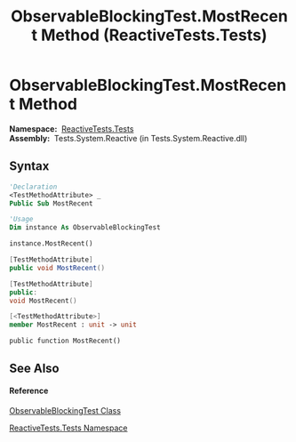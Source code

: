 ﻿---
title: ObservableBlockingTest.MostRecent Method  (ReactiveTests.Tests)
TOCTitle: MostRecent Method
ms:assetid: M:ReactiveTests.Tests.ObservableBlockingTest.MostRecent
ms:mtpsurl: https://msdn.microsoft.com/en-us/library/reactivetests.tests.observableblockingtest.mostrecent(v=VS.103)
ms:contentKeyID: 36620007
ms.date: 06/28/2011
mtps_version: v=VS.103
f1_keywords:
- ReactiveTests.Tests.ObservableBlockingTest.MostRecent
dev_langs:
- CSharp
- JScript
- VB
- FSharp
- c++
---

# ObservableBlockingTest.MostRecent Method

**Namespace:**  [ReactiveTests.Tests](hh289046\(v=vs.103\).md)  
**Assembly:**  Tests.System.Reactive (in Tests.System.Reactive.dll)

## Syntax

``` vb
'Declaration
<TestMethodAttribute> _
Public Sub MostRecent
```

``` vb
'Usage
Dim instance As ObservableBlockingTest

instance.MostRecent()
```

``` csharp
[TestMethodAttribute]
public void MostRecent()
```

``` c++
[TestMethodAttribute]
public:
void MostRecent()
```

``` fsharp
[<TestMethodAttribute>]
member MostRecent : unit -> unit 
```

``` jscript
public function MostRecent()
```

## See Also

#### Reference

[ObservableBlockingTest Class](hh315164\(v=vs.103\).md)

[ReactiveTests.Tests Namespace](hh289046\(v=vs.103\).md)

